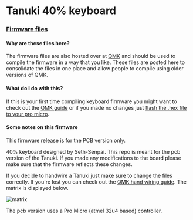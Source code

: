 # Tanuki 40% keyboard
### [Firmware files](https://github.com/qmk/qmk_firmware/tree/master/keyboards/tanuki)

#### Why are these files here?
The firmware files are also hosted over at [QMK](https://github.com/qmk/qmk_firmware/tree/master/keyboards/tanuki) and should be used to compile the firmware in a way that you like. These files are posted here to consolidate the files in one place and allow people to compile using older versions of QMK.

#### What do I do with this?
If this is your first time compiling keyboard firmware you might want to check out the [QMK guide](https://docs.qmk.fm/) or if you made no changes just [flash the .hex file to your pro micro](https://docs.qmk.fm/flashing-firmware).

#### Some notes on this firmware
This firmware release is for the PCB version only.

40% keyboard designed by Seth-Senpai. This repo is meant for the pcb version of the Tanuki. If you made any modifications to the board please make sure that the firmware reflects these changes.

If you decide to handwire a Tanuki just make sure to change the files correctly. If you're lost you can check out the [QMK hand wiring guide](https://docs.qmk.fm/for-makers-and-modders/hand-wiring-guide). The matrix is displayed below.

![matrix](https://github.com/SethSenpai/Tanuki/blob/master/Img/matrix.png?raw=true)

The pcb version uses a Pro Micro (atmel 32u4 based) controller.

